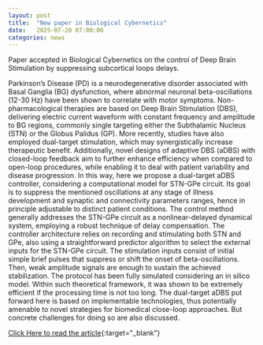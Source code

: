 ```yaml
---
layout: post
title:  "New paper in Biological Cybernetics"
date:   2025-07-20 07:00:00
categories: news
---
```

Paper accepted in Biological Cybernetics on the control of Deep Brain Stimulation by suppressing subcortical loops delays.

Parkinson’s Disease (PD) is a neurodegenerative disorder associated with Basal Ganglia (BG) dysfunction, where abnormal neuronal beta-oscillations (12-30 Hz) have been shown to correlate with motor symptoms. Non-pharmacological therapies are based on Deep Brain Stimulation (DBS), delivering electric current waveform with constant frequency and amplitude to BG regions, commonly single targeting either the Subthalamic Nucleus (STN) or the Globus Palidus (GP). More recently, studies have also employed dual-target stimulation, which may synergistically increase therapeutic benefit. Additionally, novel designs of adaptive DBS (aDBS) with closed-loop feedback aim to further enhance efficiency when compared to open-loop procedures, while enabling it to deal with patient variability and disease progression. In this way, here we propose a dual-target aDBS controller, considering a computational model for STN-GPe circuit. Its goal is to suppress the mentioned oscillations at any stage of illness development and synaptic and connectivity parameters ranges, hence in principle adjustable to distinct patient conditions. The control method generally addresses the STN-GPe circuit as a nonlinear-delayed dynamical system, employing a robust technique of delay compensation. The controller architecture relies on recording and stimulating both STN and GPe, also using a straightforward predictor algorithm to select the external inputs for the STN-GPe circuit. The stimulation inputs consist of initial simple brief pulses that suppress or shift the onset of beta-oscillations. Then, weak amplitude signals are enough to sustain the achieved stabilization. The protocol has been fully simulated considering an in silico model. Within such theoretical framework, it was shown to be extremely efficient if the processing time is not too long. The dual-target aDBS put forward here is based on implementable technologies, thus potentially amenable to novel strategies for biomedical close-loop approaches. But concrete challenges for doing so are also discussed.

[Click Here to read the article](https://link.springer.com/article/10.1007/s00422-025-01021-5){:target="_blank"}

